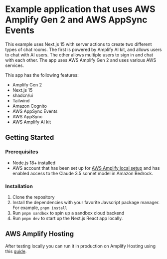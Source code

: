 # Example application that uses AWS Amplify Gen 2 and AWS AppSync Events

This example uses Next.js 15 with server actions to create two different types of chat rooms. The first is powered by Amplify AI kit, and allows users to chat with AI users. The other allows multiple users to sign in and chat with each other. The app uses AWS Amplify Gen 2 and uses various AWS services.

This app has the following features:

- Amplify Gen 2
- Next.js 15
- shadcn/ui
- Tailwind
- Amazon Cognito
- AWS AppSync Events
- AWS AppSync
- AWS Amplify AI kit

## Getting Started

### Prerequisites

- Node.js 18+ installed
- AWS account that has been set up for [AWS Amplify local setup](https://docs.amplify.aws/react/start/account-setup/) and has enabled access to the Claude 3.5 sonnet model in Amazon Bedrock.

### Installation

1. Clone the repository
2. Install the dependencies with your favorite Javscript package manager. For example, `pnpm install`
3. Run `pnpm sandbox` to spin up a sandbox cloud backend
4. Run `pnpm dev` to start up the Next.js React app locally.

## AWS Amplify Hosting

After testing locally you can run it in production on Amplify Hosting using this [guide](https://docs.aws.amazon.com/amplify/latest/userguide/getting-started-next.html).

